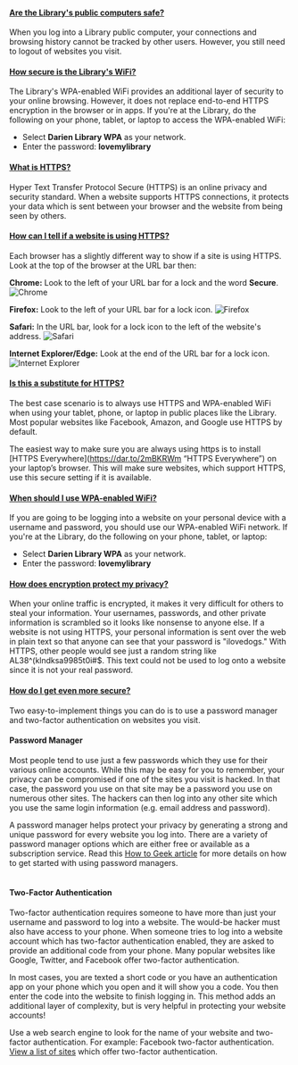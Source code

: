 <div class="row">
<!-- Begin Tab v1 -->
<div class="col-md-12">
<div class="tab-v1">

<div class="tab-content">
<!-- Tab Content 1 -->
<div id="home" class="tab-pane fade in active">
<div id="accordion-v1" class="panel-group acc-v1">
<div class="panel panel-default">
<div class="panel-heading">
<h4 class="panel-title">
<a href="#collapse-One" data-parent="#accordion-v1" data-toggle="collapse" class="accordion-toggle">
Are the Library's public computers safe?
</a>
</h4>
</div>
<div class="panel-collapse collapse" id="collapse-One">
<div class="panel-body">

When you log into a Library public computer, your connections and browsing history cannot be tracked by other users. However, you still need to logout of websites you visit.
</div>
</div>
</div>

<div class="panel panel-default">
<div class="panel-heading">
<h4 class="panel-title">
<a href="#collapse-Two" data-parent="#accordion-v1" data-toggle="collapse" class="accordion-toggle">
How secure is the Library's WiFi?
</a>
</h4>
</div>
<div class="panel-collapse collapse" id="collapse-Two">
<div class="panel-body">

The Library's WPA-enabled WiFi provides an additional layer of security to your online browsing. However, it does not replace end-to-end HTTPS encryption in the browser or in apps. If you're at the Library, do the following on your phone, tablet, or laptop to access the WPA-enabled WiFi: 

* Select **Darien Library WPA** as your network. 
* Enter the password: **lovemylibrary** 
</div>
</div>
</div>

<div class="panel panel-default">
<div class="panel-heading">
<h4 class="panel-title">
<a href="#collapse-Three" data-parent="#accordion-v1" data-toggle="collapse" class="accordion-toggle">
What is HTTPS?
</a>
</h4>
</div>
<div class="panel-collapse collapse" id="collapse-Three">
<div class="panel-body">

Hyper Text Transfer Protocol Secure (HTTPS) is an online privacy and security standard. When a website supports HTTPS connections, it protects your data which is sent between your browser and the website from being seen by others. 
</div>
</div>
</div>

<div class="panel panel-default">
<div class="panel-heading">
<h4 class="panel-title">
<a href="#collapse-Four" data-parent="#accordion-v1" data-toggle="collapse" class="accordion-toggle">
How can I tell if a website is using HTTPS?
</a>
</h4>
</div>
<div class="panel-collapse collapse" id="collapse-Four">
<div class="panel-body">
Each browser has a slightly different way to show if a site is using HTTPS. Look at the top of the browser at the URL bar then: 
<br />

<div class="row">
<div class="col-md-6">

**Chrome:** Look to the left of your URL bar for a lock and the word **Secure**.
<img class="img-responsive center-block" src="/uploads/departments/ux/secure_chrome.png" alt="Chrome" />
<br />

**Firefox:** Look to the left of your URL bar for a lock icon. 
<img class="img-responsive center-block" src="/uploads/departments/ux/secure_firefox.png" alt="Firefox" />
<br />
</div>
<div class="col-md-6">

**Safari:** In the URL bar, look for a lock icon to the left of the website's address. 
<img class="img-responsive center-block" src="/uploads/departments/ux/secure_safari.png" alt="Safari" />
<br />

**Internet Explorer/Edge:** Look at the end of the URL bar for a lock icon. 
<img class="img-responsive center-block" src="/uploads/departments/ux/secure_IE.png" alt="Internet Explorer" />
</div>
</div>
</div>
</div>
</div>

<div class="panel panel-default">
<div class="panel-heading">
<h4 class="panel-title">
<a href="#collapse-Five" data-parent="#accordion-v1" data-toggle="collapse" class="accordion-toggle">
Is this a substitute for HTTPS?
</a>
</h4>
</div>
<div class="panel-collapse collapse" id="collapse-Five">
<div class="panel-body">

The best case scenario is to always use HTTPS and WPA-enabled WiFi when using your tablet, phone, or laptop in public places like the Library. Most popular websites like Facebook, Amazon, and Google use HTTPS by default. 


The easiest way to make sure you are always using https is to install [HTTPS Everywhere](https://dar.to/2mBKRWm “HTTPS Everywhere”) on your laptop’s browser. This will make sure websites, which support HTTPS, use this secure setting if it is available.
</div>
</div>
</div>

<div class="panel panel-default">
<div class="panel-heading">
<h4 class="panel-title">
<a href="#collapse-Six" data-parent="#accordion-v1" data-toggle="collapse" class="accordion-toggle">
When should I use WPA-enabled WiFi?
</a>
</h4>
</div>
<div class="panel-collapse collapse" id="collapse-Six">
<div class="panel-body">

If you are going to be logging into a website on your personal device with a username and password, you should use our WPA-enabled WiFi network. If you're at the Library, do the following on your phone, tablet, or laptop: 

* Select **Darien Library WPA** as your network. 
* Enter the password: **lovemylibrary** 
</div>
</div>
</div>

<div class="panel panel-default">
<div class="panel-heading">
<h4 class="panel-title">
<a href="#collapse-Seven" data-parent="#accordion-v1" data-toggle="collapse" class="accordion-toggle">
How does encryption protect my privacy?
</a>
</h4>
</div>
<div class="panel-collapse collapse" id="collapse-Seven">
<div class="panel-body">

When your online traffic is encrypted, it makes it very difficult for others to steal your information. Your usernames, passwords, and other private information is scrambled so it looks like nonsense to anyone else. If a website is not using HTTPS, your personal information is sent over the web in plain text so that anyone can see that your password is "ilovedogs." With HTTPS, other people would see just a random string like AL38^(klndksa9985t0i#$. This text could not be used to log onto a website since it is not your real password. 
</div>
</div>
</div>

<div class="panel panel-default">
<div class="panel-heading">
<h4 class="panel-title">
<a href="#collapse-Eight" data-parent="#accordion-v1" data-toggle="collapse" class="accordion-toggle">
How do I get even more secure?
</a>
</h4>
</div>
<div class="panel-collapse collapse" id="collapse-Eight">
<div class="panel-body">

Two easy-to-implement things you can do is to use a password manager and two-factor  authentication on websites you visit. 


#### Password Manager
Most people tend to use just a few passwords which they use for their various online accounts. While this may be easy for you to remember, your privacy can be compromised if one of the sites you visit is hacked. In that case, the password you use on that site may be a password you use on numerous other sites. The hackers can then log into any other site which you use the same login information (e.g. email address and password). 

A password manager helps protect your privacy by generating a strong and unique password for every website you log into. There are a variety of password manager options which are either free or available as a subscription service. Read this [How to Geek article](https://dar.to/2mBLS0D "How to Geek article")  for more details on how to get started with using password managers.
<br />
<br />

#### Two-Factor Authentication
Two-factor authentication requires someone to have more than just your username and password to log into a website. The would-be hacker must also have access to your phone. When someone tries to log into a website account which has two-factor authentication enabled, they are asked to provide an additional code from your phone. Many popular websites like Google, Twitter, and Facebook offer two-factor authentication. 

In most cases, you are texted a short code or you have an authentication app on your phone which you open and it will show you a code. You then enter the code into the website to finish logging in. This method adds an additional layer of complexity, but is very helpful in protecting your website accounts!

Use a web search engine to look for the name of your website and two-factor authentication. For example: Facebook two-factor authentication. [View a list of sites](https://dar.to/3mThOhr "View a list of sites") which offer two-factor authentication.
</div>
</div>
</div>

</div>
</div>

</div>
</div>
</div>
</div>